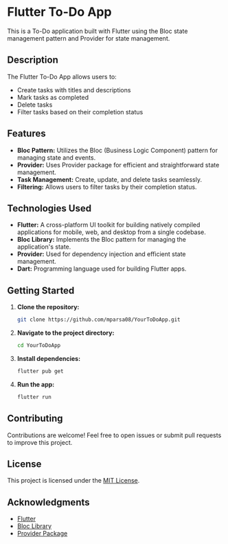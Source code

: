 # Flutter To-Do App

This is a To-Do application built with Flutter using the Bloc state management pattern and Provider for state management.

## Description

The Flutter To-Do App allows users to:

- Create tasks with titles and descriptions
- Mark tasks as completed
- Delete tasks
- Filter tasks based on their completion status

## Features

- **Bloc Pattern:** Utilizes the Bloc (Business Logic Component) pattern for managing state and events.
- **Provider:** Uses Provider package for efficient and straightforward state management.
- **Task Management:** Create, update, and delete tasks seamlessly.
- **Filtering:** Allows users to filter tasks by their completion status.

## Technologies Used

- **Flutter:** A cross-platform UI toolkit for building natively compiled applications for mobile, web, and desktop from a single codebase.
- **Bloc Library:** Implements the Bloc pattern for managing the application's state.
- **Provider:** Used for dependency injection and efficient state management.
- **Dart:** Programming language used for building Flutter apps.

## Getting Started

1. **Clone the repository:**

    ```bash
    git clone https://github.com/mparsa08/YourToDoApp.git
    ```

2. **Navigate to the project directory:**

    ```bash
    cd YourToDoApp
    ```

3. **Install dependencies:**

    ```bash
    flutter pub get
    ```

4. **Run the app:**

    ```bash
    flutter run
    ```

## Contributing

Contributions are welcome! Feel free to open issues or submit pull requests to improve this project.

## License

This project is licensed under the [MIT License](LICENSE).

## Acknowledgments

- [Flutter](https://flutter.dev/)
- [Bloc Library](https://bloclibrary.dev/)
- [Provider Package](https://pub.dev/packages/provider)

